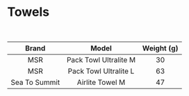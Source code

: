 # Towels

<br>

|    Brand    |      Model       | Weight (g) |
| :---------: | :--------------: | :--------: |
| MSR | Pack Towl Ultralite M | 30 |
| MSR | Pack Towl Ultralite L | 63 |
| Sea To Summit | Airlite Towel M | 47 |
